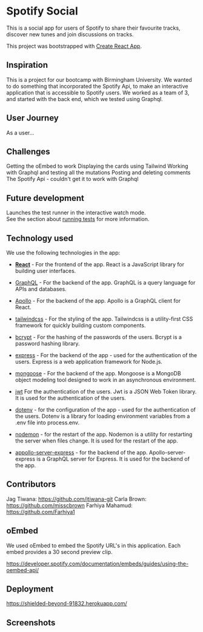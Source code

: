 # Spotify Social

This is a social app for users of Spotify to share their favourite tracks, discover new tunes and join discussions on tracks.

This project was bootstrapped with [Create React App](https://github.com/facebook/create-react-app).

## Inspiration

This is a project for our bootcamp with Birmingham University. We wanted to do something that incorporated the Spotify Api, to make an interactive application that is accessible to Spotify users. We worked as a team of 3, and started with the back end, which we tested using Graphql. 

## User Journey

As a user... 

## Challenges

Getting the oEmbed to work
Displaying the cards using Tailwind
Working with Graphql and testing all the mutations
Posting and deleting comments
The Spotify Api - couldn't get it to work with Graphql

## Future development

Launches the test runner in the interactive watch mode.\
See the section about [running tests](https://facebook.github.io/create-react-app/docs/running-tests) for more information.

## Technology used

We use the following technologies in the app:

- **[React](https://reactjs.org/)** - For the frontend of the app. React is a JavaScript library for building user interfaces.

- [GraphQL](https://graphql.org/) - For the backend of the app. GraphQL is a query language for APIs and databases.

- [Apollo](https://www.apollographql.com/) - For the backend of the app. Apollo is a GraphQL client for React.

- [tailwindcss](https://tailwindcss.com/) - For the styling of the app. Tailwindcss is a utility-first CSS framework for quickly building custom components.

- [bcrypt](https://www.npmjs.com/package/bcrypt) - For the hashing of the passwords of the users. Bcrypt is a password hashing library.

- [express](https://expressjs.com/) - For the backend of the app -  used for the authentication of the users. Express is a web application framework for Node.js.

- [mongoose](https://mongoosejs.com/) - For the backend of the app. Mongoose is a MongoDB object modeling tool designed to work in an asynchronous environment.

- [jwt](https://www.npmjs.com/package/jsonwebtoken) For the authentication of the users. Jwt is a JSON Web Token library. It is used for the authentication of the users.

- [dotenv](https://www.npmjs.com/package/dotenv) - for the configuration of the app -   used for the authentication of the users. Dotenv is a library for loading environment variables from a .env file into process.env.

- [nodemon](https://www.npmjs.com/package/nodemon) - for the restart of the app. Nodemon is a utility for restarting the server when files change. It is used for the restart of the app. 

- [appollo-server-express](https://www.npmjs.com/package/apollo-server-express) - for the backend of the app. Apollo-server-express is a GraphQL server for Express.    It is used for the backend of the app.


## Contributors
Jag Tiwana: https://github.com/jtiwana-git
Carla Brown: https://github.com/misscbrown
Farhiya Mahamud: https://github.com/Farhiya1


## oEmbed

We used oEmbed to embed the Spotify URL's in this application. Each embed provides a 30 second preview clip.

https://developer.spotify.com/documentation/embeds/guides/using-the-oembed-api/


## Deployment

https://shielded-beyond-91832.herokuapp.com/

## Screenshots


